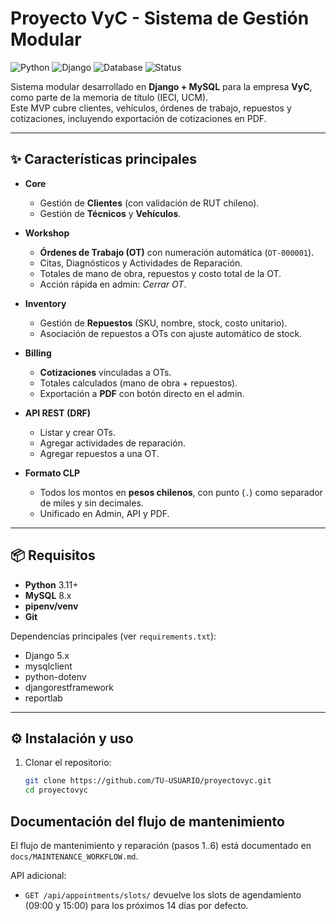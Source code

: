 # Proyecto VyC - Sistema de Gestión Modular

![Python](https://img.shields.io/badge/python-3.11-blue.svg)
![Django](https://img.shields.io/badge/django-5.0-green.svg)
![Database](https://img.shields.io/badge/db-MySQL-orange.svg)
![Status](https://img.shields.io/badge/status-MVP%20v1.0.0-brightgreen)

Sistema modular desarrollado en **Django + MySQL** para la empresa **VyC**, como parte de la memoria de título (IECI, UCM).  
Este MVP cubre clientes, vehículos, órdenes de trabajo, repuestos y cotizaciones, incluyendo exportación de cotizaciones en PDF.

---

## ✨ Características principales

- **Core**
  - Gestión de **Clientes** (con validación de RUT chileno).
  - Gestión de **Técnicos** y **Vehículos**.

- **Workshop**
  - **Órdenes de Trabajo (OT)** con numeración automática (`OT-000001`).
  - Citas, Diagnósticos y Actividades de Reparación.
  - Totales de mano de obra, repuestos y costo total de la OT.
  - Acción rápida en admin: *Cerrar OT*.

- **Inventory**
  - Gestión de **Repuestos** (SKU, nombre, stock, costo unitario).
  - Asociación de repuestos a OTs con ajuste automático de stock.

- **Billing**
  - **Cotizaciones** vinculadas a OTs.
  - Totales calculados (mano de obra + repuestos).
  - Exportación a **PDF** con botón directo en el admin.

- **API REST (DRF)**
  - Listar y crear OTs.
  - Agregar actividades de reparación.
  - Agregar repuestos a una OT.

- **Formato CLP**
  - Todos los montos en **pesos chilenos**, con punto (`.`) como separador de miles y sin decimales.
  - Unificado en Admin, API y PDF.

---

## 📦 Requisitos

- **Python** 3.11+
- **MySQL** 8.x
- **pipenv/venv**
- **Git**

Dependencias principales (ver `requirements.txt`):
- Django 5.x
- mysqlclient
- python-dotenv
- djangorestframework
- reportlab

---

## ⚙️ Instalación y uso

1. Clonar el repositorio:
   ```bash
   git clone https://github.com/TU-USUARIO/proyectovyc.git
   cd proyectovyc

## Documentación del flujo de mantenimiento

El flujo de mantenimiento y reparación (pasos 1..6) está documentado en `docs/MAINTENANCE_WORKFLOW.md`.

API adicional:
- `GET /api/appointments/slots/` devuelve los slots de agendamiento (09:00 y 15:00) para los próximos 14 días por defecto.

